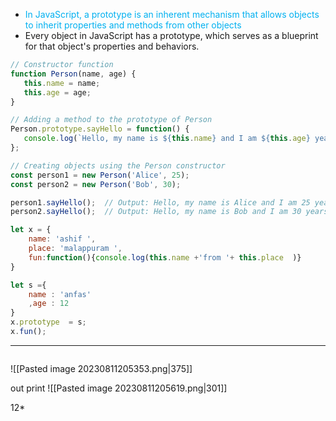 
- <span style="color:#00b0f0">In JavaScript, a prototype is an inherent mechanism that allows objects to inherit properties and methods from other objects</span>
- Every object in JavaScript has a prototype, which serves as a blueprint for that object's properties and behaviors.
 ````js
 // Constructor function
function Person(name, age) {
    this.name = name;
    this.age = age;
}

// Adding a method to the prototype of Person
Person.prototype.sayHello = function() {
    console.log(`Hello, my name is ${this.name} and I am ${this.age} years old.`);
};

// Creating objects using the Person constructor
const person1 = new Person('Alice', 25);
const person2 = new Person('Bob', 30);

person1.sayHello();  // Output: Hello, my name is Alice and I am 25 years old.
person2.sayHello();  // Output: Hello, my name is Bob and I am 30 years old.

````



```js
let x = {
    name: 'ashif ',
    place: 'malappuram ',
    fun:function(){console.log(this.name +'from '+ this.place  )}
}

let s ={
    name : 'anfas'
    ,age : 12
}
x.prototype  = s;
x.fun();
```
___________
```js 


```


![[Pasted image 20230811205353.png|375]]

out print 
![[Pasted image 20230811205619.png|301]]


















12*